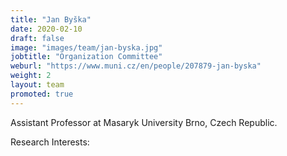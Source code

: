 ```yaml
---
title: "Jan Byška"
date: 2020-02-10
draft: false
image: "images/team/jan-byska.jpg"
jobtitle: "Organization Committee"
weburl: "https://www.muni.cz/en/people/207879-jan-byska"
weight: 2
layout: team
promoted: true
---
```


Assistant Professor at Masaryk University Brno, Czech Republic. 

Research Interests: 